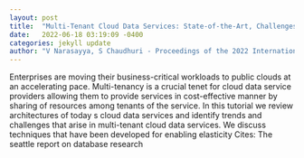 ```yaml
---
layout: post
title:  "Multi-Tenant Cloud Data Services: State-of-the-Art, Challenges and Opportunities"
date:   2022-06-18 03:19:09 -0400
categories: jekyll update
author: "V Narasayya, S Chaudhuri - Proceedings of the 2022 International Conference on , 2022"
---
```

Enterprises are moving their business-critical workloads to public clouds at an accelerating pace. Multi-tenancy is a crucial tenet for cloud data service providers allowing them to provide services in cost-effective manner by sharing of resources among tenants of the service. In this tutorial we review architectures of today s cloud data services and identify trends and challenges that arise in multi-tenant cloud data services. We discuss techniques that have been developed for enabling elasticity 
Cites: The seattle report on database research